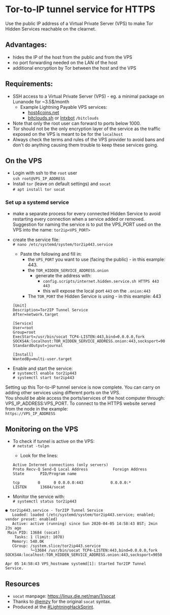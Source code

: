 # Tor-to-IP tunnel service for HTTPS

Use the public IP address of a Virtual Private Server (VPS) to make Tor Hidden Services reachable on the clearnet.

## Advantages: 
* hides the IP of the host from the public and from the VPS
* no port forwarding needed on the LAN of the host
* additional encryption by Tor between the host and the VPS 

## Requirements:
* SSH access to a Virtual Private Server (VPS) - eg. a minimal package on Lunanode for ~3.5$/month
    * Example Lightning Payable VPS services:
        * [host4coins.net](https://host4coins.net)
        * [bitclouds.sh](https://bitclouds.sh/) or [lntxbot](https://t.me/lntxbot) `/bitclouds` 
* Note that only the root user can forward to ports below 1000.  
* Tor should not be the only encryption layer of the service as the traffic exposed on the VPS is meant to be for the `localhost`
* Always check the terms and rules of the VPS provider to avoid bans and don't do anything causing them trouble to keep these services going.

## On the VPS

* Login with ssh to the `root` user  
    `ssh root@VPS_IP_ADDRESS`
* Install `tor` (leave on default settings) and `socat`  
`# apt install tor socat`

### Set up a systemd service

* make a separate process for every connected Hidden Service to avoid restarting every connection when a service added or removed.  
Suggestion for naming the service is to put the VPS_PORT used on the VPS into the name: `tor2ip<VPS_PORT>`

* create the service file:   
`# nano /etc/systemd/system/tor2ip443.service`
    * Paste the following and fill in:
        * the `VPS_PORT` you want to use (facing the public) - in this example: 443.
        * the `TOR_HIDDEN_SERVICE_ADDRESS.onion`
            * generate the address with:
                * `config.scripts/internet.hidden.service.sh HTTPS 443 443`
                * this will expose the local port `443` on the `.onion:443`
        * The `TOR_PORT` the Hidden Service is using - in this example: 443

    ```
    [Unit]
    Description=Tor2IP Tunnel Service
    After=network.target

    [Service]
    User=root
    Group=root
    ExecStart=/usr/bin/socat TCP4-LISTEN:443,bind=0.0.0.0,fork SOCKS4A:localhost:TOR_HIDDEN_SERVICE_ADDRESS.onion:443,socksport=9050
    StandardOutput=journal

    [Install]
    WantedBy=multi-user.target
    ```
* Enable and start the service:  
`# systemctl enable tor2ip443`  
`# systemctl start tor2ip443`

Setting up this Tor-to-IP tunnel service is now complete. You can carry on adding other services using different ports on the VPS.  
You should be able access the ports/services of the host computer through: VPS_IP_ADDRESS:VPS_PORT.
To connect to the HTTPS website served from the node in the example:  
 `https://VPS_IP_ADDRESS`
  
## Monitoring on the VPS

* To check if tunnel is active on the VPS:  
`# netstat -tulpn`

    * Look for the lines:
    ```
    Active Internet connections (only servers)
    Proto Recv-Q Send-Q Local Address           Foreign Address         State       PID/Program name    

    tcp        0      0 0.0.0.0:443            0.0.0.0:*               LISTEN      13684/socat  
    ```

* Monitor the service with:  
`# systemctl status tor2ip443`
```
● tor2ip443.service - Tor2IP Tunnel Service
   Loaded: loaded (/etc/systemd/system/tor2ip443.service; enabled; vendor preset: enabled)
   Active: active (running) since Sun 2020-04-05 14:58:43 BST; 2min 23s ago
 Main PID: 13684 (socat)
    Tasks: 1 (limit: 1078)
   Memory: 540.0K
   CGroup: /system.slice/tor2ip443.service
           └─13684 /usr/bin/socat TCP4-LISTEN:443,bind=0.0.0.0,fork SOCKS4A:localhost:TOR_HIDDEN_SERVICE_ADDRESS.onion:443,socksport=9050

Apr 05 14:58:43 VPS_hostname systemd[1]: Started Tor2IP Tunnel Service.
```

## Resources

* `socat` manpage:  <https://linux.die.net/man/1/socat>
* Thanks to [@emzy](https://twitter.com/emzy) for the original `socat` syntax.  
* Produced at the [#LightningHackSprint](https://wiki.fulmo.org/index.php?title=Lightning_HackSprint).  
